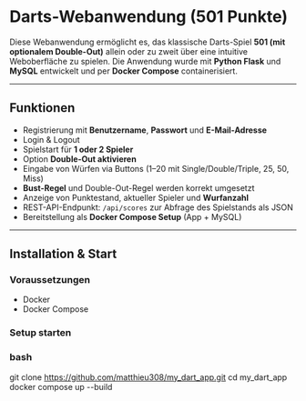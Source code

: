 # Darts-Webanwendung (501 Punkte)  
Diese Webanwendung ermöglicht es, das klassische Darts-Spiel **501 (mit optionalem Double-Out)** allein oder zu zweit über eine intuitive Weboberfläche zu spielen. Die Anwendung wurde mit **Python Flask** und **MySQL** entwickelt und per **Docker Compose** containerisiert.

---

## Funktionen

- Registrierung mit **Benutzername**, **Passwort** und **E-Mail-Adresse**
- Login & Logout
- Spielstart für **1 oder 2 Spieler**
- Option **Double-Out aktivieren**
- Eingabe von Würfen via Buttons (1–20 mit Single/Double/Triple, 25, 50, Miss)
- **Bust-Regel** und Double-Out-Regel werden korrekt umgesetzt
- Anzeige von Punktestand, aktueller Spieler und **Wurfanzahl**
- REST-API-Endpunkt: `/api/scores` zur Abfrage des Spielstands als JSON
- Bereitstellung als **Docker Compose Setup** (App + MySQL)

---

## Installation & Start

### Voraussetzungen
- Docker  
- Docker Compose

### Setup starten

### bash
git clone https://github.com/matthieu308/my_dart_app.git
cd my_dart_app
docker compose up --build

